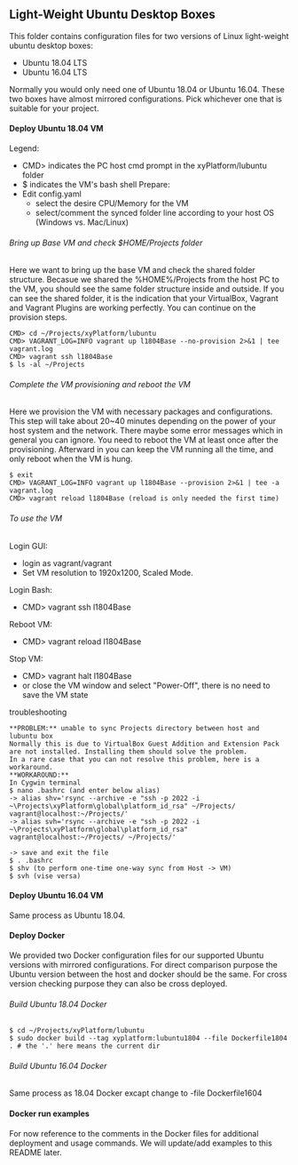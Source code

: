 ## Light-Weight Ubuntu Desktop Boxes
This folder contains configuration files for two versions of Linux light-weight ubuntu desktop boxes:
* Ubuntu 18.04 LTS
* Ubuntu 16.04 LTS 

Normally you would only need one of Ubuntu 18.04 or Ubuntu 16.04. These two boxes have almost mirrored configurations. Pick whichever one that is suitable for your project.

#### Deploy Ubuntu 18.04 VM
Legend:
* CMD> indicates the PC host cmd prompt in the xyPlatform/lubuntu folder
* $ indicates the VM's bash shell
Prepare:
* Edit config.yaml
    * select the desire CPU/Memory for the VM
    * select/comment the synced folder line according to your host OS (Windows vs. Mac/Linux)

###### Bring up Base VM and check $HOME/Projects folder
Here we want to bring up the base VM and check the shared folder structure. Becasue we shared the %HOME%/Projects from the host PC to the VM, you should see the same folder structure inside and outside. If you can see the shared folder, it is the indication that your VirtualBox, Vagrant and Vagrant Plugins are working perfectly. You can continue on the provision steps.
```
CMD> cd ~/Projects/xyPlatform/lubuntu
CMD> VAGRANT_LOG=INFO vagrant up l1804Base --no-provision 2>&1 | tee vagrant.log
CMD> vagrant ssh l1804Base
$ ls -al ~/Projects
```

###### Complete the VM provisioning and reboot the VM
Here we provision the VM with necessary packages and configurations. This step will take about 20~40 minutes depending on the power of your host system and the network. There maybe some error messages which in general you can ignore.
You need to reboot the VM at least once after the provisioning. Afterward in you can keep the VM running all the time, and only reboot when the VM is hung.
```
$ exit
CMD> VAGRANT_LOG=INFO vagrant up l1804Base --provision 2>&1 | tee -a vagrant.log
CMD> vagrant reload l1804Base (reload is only needed the first time)
```

###### To use the VM
Login GUI:
* login as vagrant/vagrant
* Set VM resolution to 1920x1200, Scaled Mode.

Login Bash:
* CMD> vagrant ssh l1804Base

Reboot VM:
* CMD> vagrant reload l1804Base

Stop VM:
* CMD> vagrant halt l1804Base
* or close the VM window and select "Power-Off", there is no need to save the VM state

troubleshooting 
```
**PROBLEM:** unable to sync Projects directory between host and lubuntu box
Normally this is due to VirtualBox Guest Addition and Extension Pack are not installed. Installing them should solve the problem.
In a rare case that you can not resolve this problem, here is a workaround. 
**WORKAROUND:**
In Cygwin terminal
$ nano .bashrc (and enter below alias)
-> alias shv='rsync --archive -e "ssh -p 2022 -i ~\Projects\xyPlatform\global\platform_id_rsa" ~/Projects/ vagrant@localhost:~/Projects/'
-> alias svh='rsync --archive -e "ssh -p 2022 -i ~\Projects\xyPlatform\global\platform_id_rsa"  vagrant@localhost:~/Projects/ ~/Projects/'

-> save and exit the file
$ . .bashrc
$ shv (to perform one-time one-way sync from Host -> VM)
$ svh (vise versa)
```

#### Deploy Ubuntu 16.04 VM
Same process as Ubuntu 18.04.

#### Deploy Docker
We provided two Docker configuration files for our supported Ubuntu versions with mirrored configurations. For direct comparison purpose the Ubuntu version between the host and docker should be the same. For cross version checking purpose they can also be cross deployed.

###### Build Ubuntu 18.04 Docker
```
$ cd ~/Projects/xyPlatform/lubuntu
$ sudo docker build --tag xyplatform:lubuntu1804 --file Dockerfile1804 . # the '.' here means the current dir
```

###### Build Ubuntu 16.04 Docker
Same process as 18.04 Docker excapt change to -file Dockerfile1604

#### Docker run examples
For now reference to the comments in the Docker files for additional deployment and usage commands. We will update/add examples to this README later.
